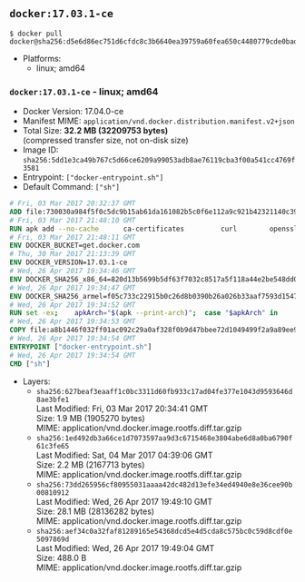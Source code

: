 ## `docker:17.03.1-ce`

```console
$ docker pull docker@sha256:d5e6d86ec751d6cfdc8c3b6640ea39759a60fea650c4480779cde0bad0229819
```

-	Platforms:
	-	linux; amd64

### `docker:17.03.1-ce` - linux; amd64

-	Docker Version: 17.04.0-ce
-	Manifest MIME: `application/vnd.docker.distribution.manifest.v2+json`
-	Total Size: **32.2 MB (32209753 bytes)**  
	(compressed transfer size, not on-disk size)
-	Image ID: `sha256:5dd1e3ca49b767c5d66ce6209a99053adb8ae76119cba3f00a541cc4769f3581`
-	Entrypoint: `["docker-entrypoint.sh"]`
-	Default Command: `["sh"]`

```dockerfile
# Fri, 03 Mar 2017 20:32:37 GMT
ADD file:730030a984f5f0c5dc9b15ab61da161082b5c0f6e112a9c921b42321140c3927 in / 
# Fri, 03 Mar 2017 21:48:10 GMT
RUN apk add --no-cache 		ca-certificates 		curl 		openssl
# Fri, 03 Mar 2017 21:48:11 GMT
ENV DOCKER_BUCKET=get.docker.com
# Thu, 30 Mar 2017 21:13:39 GMT
ENV DOCKER_VERSION=17.03.1-ce
# Wed, 26 Apr 2017 19:34:46 GMT
ENV DOCKER_SHA256_x86_64=820d13b5699b5df63f7032c8517a5f118a44e2be548dd03271a86656a544af55
# Wed, 26 Apr 2017 19:34:47 GMT
ENV DOCKER_SHA256_armel=f05c733c22915b0c26d8b0390b26a026b33aaf7593d15475a6f86e1bbe1ddbe2
# Wed, 26 Apr 2017 19:34:52 GMT
RUN set -ex; 	apkArch="$(apk --print-arch)"; 	case "$apkArch" in 		x86_64) dockerArch=x86_64 ;; 		armhf) dockerArch=armel ;; 		*) echo >&2 "error: unknown Docker static binary arch $apkArch"; exit 1 ;; 	esac; 	curl -fSL "https://${DOCKER_BUCKET}/builds/Linux/${dockerArch}/docker-${DOCKER_VERSION}.tgz" -o docker.tgz; 	sha256="DOCKER_SHA256_${dockerArch}"; sha256="$(eval "echo \$${sha256}")"; 	echo "${sha256} *docker.tgz" | sha256sum -c -; 	tar -xzvf docker.tgz; 	mv docker/* /usr/local/bin/; 	rmdir docker; 	rm docker.tgz; 	docker -v
# Wed, 26 Apr 2017 19:34:53 GMT
COPY file:a8b1446f032ff01ac092c29a0af328f0b9d47bbee72d1049499f2a9a89ee988a in /usr/local/bin/ 
# Wed, 26 Apr 2017 19:34:54 GMT
ENTRYPOINT ["docker-entrypoint.sh"]
# Wed, 26 Apr 2017 19:34:54 GMT
CMD ["sh"]
```

-	Layers:
	-	`sha256:627beaf3eaaff1c0bc3311d60fb933c17ad04fe377e1043d9593646d8ae3bfe1`  
		Last Modified: Fri, 03 Mar 2017 20:34:41 GMT  
		Size: 1.9 MB (1905270 bytes)  
		MIME: application/vnd.docker.image.rootfs.diff.tar.gzip
	-	`sha256:1ed492db3a66ce1d7073597aa9d3c6715468e3804abe6d8a0ba6790f61c3fe65`  
		Last Modified: Sat, 04 Mar 2017 04:39:06 GMT  
		Size: 2.2 MB (2167713 bytes)  
		MIME: application/vnd.docker.image.rootfs.diff.tar.gzip
	-	`sha256:73dd265956cf80955031aaaa42dc482d13efe34ed4940e8e36cee90b00810912`  
		Last Modified: Wed, 26 Apr 2017 19:49:10 GMT  
		Size: 28.1 MB (28136282 bytes)  
		MIME: application/vnd.docker.image.rootfs.diff.tar.gzip
	-	`sha256:aef34c0a32faf81289165e54368dcd5e4d5cda8c575bc0c59d8cdf0e5097869d`  
		Last Modified: Wed, 26 Apr 2017 19:49:04 GMT  
		Size: 488.0 B  
		MIME: application/vnd.docker.image.rootfs.diff.tar.gzip
